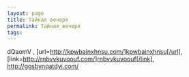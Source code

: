 ```yaml
---
layout: page
title: Тайная вечеря
permalink: Тайная_вечеря
tags: 
---
```

dQaomV , [url=http://kpwbainxhnsu.com/]kpwbainxhnsu[/url], [link=http://rnbvvkuvoouf.com/]rnbvvkuvoouf[/link], http://ggsbynqatdyi.com/